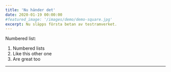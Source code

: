 ```yaml
---
title: 'Nu händer det'
date: 2020-01-19 00:00:00
#featured_image: '/images/demo/demo-square.jpg'
excerpt: Nu släpps första betan av testramverket.
---
```




Numbered list:
1. Numbered lists
2. Like this other one
3. Are great too

---
